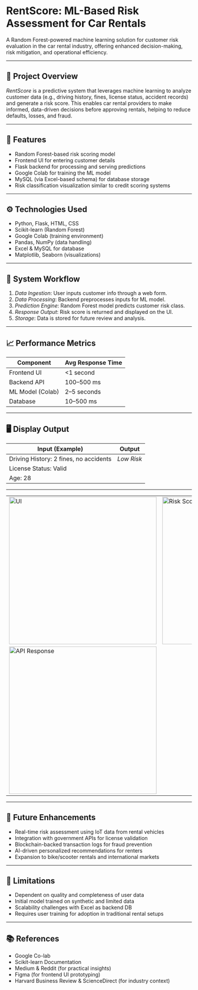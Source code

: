 # RentScore: ML-Based Risk Assessment for Car Rentals

A Random Forest-powered machine learning solution for customer risk evaluation in the car rental industry, offering enhanced decision-making, risk mitigation, and operational efficiency.

---

## 🚗 Project Overview

*RentScore* is a predictive system that leverages machine learning to analyze customer data (e.g., driving history, fines, license status, accident records) and generate a risk score. This enables car rental providers to make informed, data-driven decisions before approving rentals, helping to reduce defaults, losses, and fraud.

---

## 🎯 Features

- Random Forest-based risk scoring model
- Frontend UI for entering customer details
- Flask backend for processing and serving predictions
- Google Colab for training the ML model
- MySQL (via Excel-based schema) for database storage
- Risk classification visualization similar to credit scoring systems

---

## ⚙ Technologies Used

- Python, Flask, HTML, CSS
- Scikit-learn (Random Forest)
- Google Colab (training environment)
- Pandas, NumPy (data handling)
- Excel & MySQL for database
- Matplotlib, Seaborn (visualizations)

---

## 🔄 System Workflow

1. *Data Ingestion*: User inputs customer info through a web form.
2. *Data Processing*: Backend preprocesses inputs for ML model.
3. *Prediction Engine*: Random Forest model predicts customer risk class.
4. *Response Output*: Risk score is returned and displayed on the UI.
5. *Storage*: Data is stored for future review and analysis.

---

## 📈 Performance Metrics

| Component     | Avg Response Time |
|---------------|-------------------|
| Frontend UI   | <1 second         |
| Backend API   | 100–500 ms        |
| ML Model (Colab) | 2–5 seconds    |
| Database      | 10–500 ms         |

---

## 🖥 Display Output

| Input (Example)                      | Output                   |
|-------------------------------------|--------------------------|
| Driving History: 2 fines, no accidents | *Low Risk*            |
| License Status: Valid               |                          |
| Age: 28                             |                          |

---

<table>
  <tr>
    <td><img src="Rent Score output/backend_time_response.jpeg" alt="UI" width="400"/></td>
    <td><img src="Rent Score output/Database_response.jpeg" alt="Risk Score Bar" width="400"/></td>
  </tr>
  <tr>
    <td><img src="Rent Score output/heatmap.jpeg" alt="API Response" width="400"/></td>
  </tr>
</table>

---

## 🚀 Future Enhancements

- Real-time risk assessment using IoT data from rental vehicles
- Integration with government APIs for license validation
- Blockchain-backed transaction logs for fraud prevention
- AI-driven personalized recommendations for renters
- Expansion to bike/scooter rentals and international markets

---

## 📌 Limitations

- Dependent on quality and completeness of user data
- Initial model trained on synthetic and limited data
- Scalability challenges with Excel as backend DB
- Requires user training for adoption in traditional rental setups

---

## 📚 References

- Google Co-lab
- Scikit-learn Documentation
- Medium & Reddit (for practical insights)
- Figma (for frontend UI prototyping)
- Harvard Business Review & ScienceDirect (for industry context)
